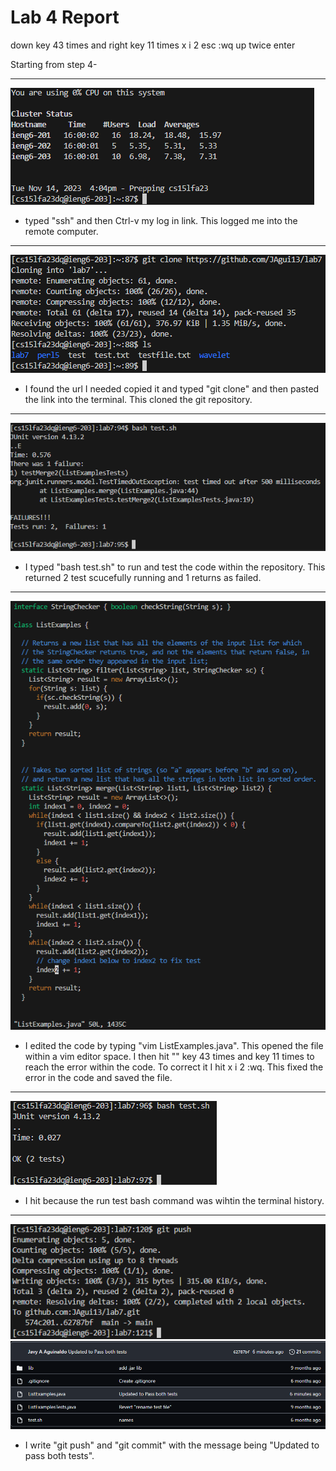 # Lab 4 Report

down key 43 times and right key 11 times
x i 2 esc :wq
up twice enter

Starting from step 4-

---
![Step4](Photos/LabRep4/Rep4Step4.png)
* typed "ssh" and then Ctrl-v my log in link. This logged me into the remote computer.
---
![Step5](Photos/LabRep4/Rep4Step5.png)
* I found the url I needed copied it and typed "git clone" and then pasted the link into the terminal. This cloned the git repository.
---
![Step6](Photos/LabRep4/Rep4Step6.png)
* I typed "bash test.sh" to run and test the code within the repository. This returned 2 test scucefully running and 1 returns as failed. 
---
![Step7](Photos/LabRep4/Rep4Step7.png)
* I edited the code by typing "vim ListExamples.java". This opened the file within a vim editor space. I then hit "<down>" key 43 times and <right> key 11 times to reach the error within the code. To correct it I hit x i 2 <esc> :wq. This fixed the error in the code and saved the file.
---
![Step8](Photos/LabRep4/Rep4Step8.png)
* I hit <up><up><enter> because the run test bash command was wihtin the terminal history.
---
![Step9](Photos/LabRep4/Rep4Step9.png)
![Step9.1](Photos/LabRep4/Rep4Step9.1.png)
* I write "git push" and "git commit" with the message being "Updated to pass both tests".
